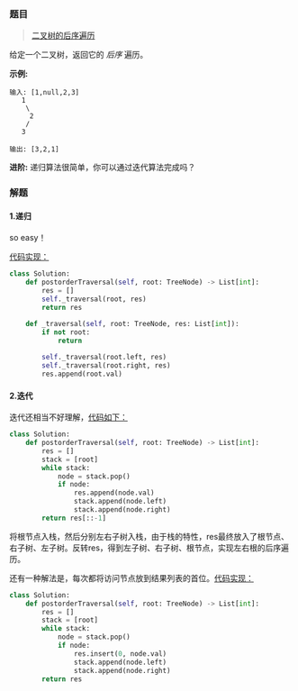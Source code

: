 ### 题目

> [二叉树的后序遍历](https://leetcode-cn.com/problems/binary-tree-postorder-traversal/description/)

给定一个二叉树，返回它的 *后序* 遍历。

**示例:**

```
输入: [1,null,2,3]  
   1
    \
     2
    /
   3 

输出: [3,2,1]
```

**进阶:** 递归算法很简单，你可以通过迭代算法完成吗？

### 解题

#### 1.递归

so easy！

[代码实现：](solution.py)

```python
class Solution:
    def postorderTraversal(self, root: TreeNode) -> List[int]:
        res = []
        self._traversal(root, res)
        return res

    def _traversal(self, root: TreeNode, res: List[int]):
        if not root:
            return
        
        self._traversal(root.left, res)
        self._traversal(root.right, res)
        res.append(root.val)
```

#### 2.迭代

迭代还相当不好理解，[代码如下：](solution1.py)

```python
class Solution:
    def postorderTraversal(self, root: TreeNode) -> List[int]:
        res = []
        stack = [root]
        while stack:
            node = stack.pop()
            if node:
                res.append(node.val)
                stack.append(node.left)
                stack.append(node.right)
        return res[::-1]
```

将根节点入栈，然后分别左右子树入栈，由于栈的特性，res最终放入了根节点、右子树、左子树。反转res，得到左子树、右子树、根节点，实现左右根的后序遍历。

还有一种解法是，每次都将访问节点放到结果列表的首位。[代码实现：](solution2.py)

```python
class Solution:
    def postorderTraversal(self, root: TreeNode) -> List[int]:
        res = []
        stack = [root]
        while stack:
            node = stack.pop()
            if node:
                res.insert(0, node.val)
                stack.append(node.left)
                stack.append(node.right)
        return res
```

